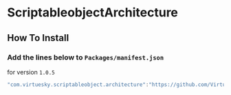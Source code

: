 # ScriptableobjectArchitecture

## How To Install

### Add the lines below to `Packages/manifest.json`

for version `1.0.5`
```csharp
"com.virtuesky.scriptableobject.architecture":"https://github.com/VirtueSky/SO.Architecture.git#1.0.5",
```